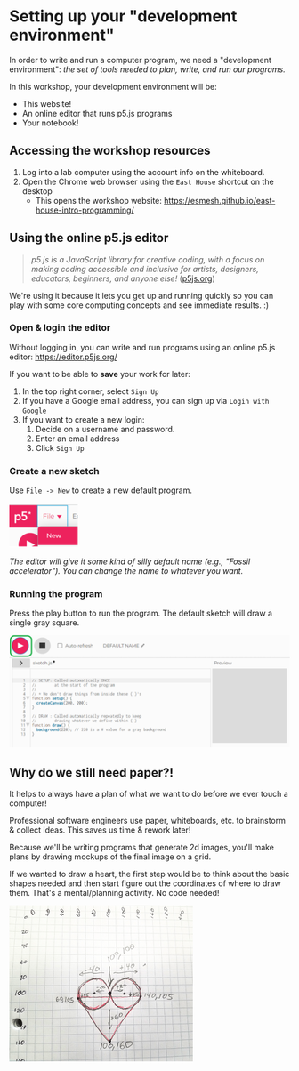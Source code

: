 # Setting up your "development environment"
In order to write and run a computer program, we need a "development environment": *the set of tools needed to plan, write, and run our programs.*

In this workshop, your development environment will be:
- This website!
- An online editor that runs p5.js programs
- Your notebook!

## Accessing the workshop resources
1. Log into a lab computer using the account info on the whiteboard.
2. Open the Chrome web browser using the `East House` shortcut on the desktop
    - This opens the workshop website: <a href="https://esmesh.github.io/east-house-intro-programming/" target="_blank">https://esmesh.github.io/east-house-intro-programming/</a>

## Using the online p5.js editor
> *p5.js is a JavaScript library for creative coding, with a focus on making coding accessible and inclusive for artists, designers, educators, beginners, and anyone else!* (<a href="https://p5js.org/" target="_blank">p5js.org</a>)

We're using it because it lets you get up and running quickly so you can play with some core computing concepts and see immediate results. :)

### Open & login the editor
Without logging in, you can write and run programs using an online p5.js editor: <a href="https://editor.p5js.org/" target="_blank">https://editor.p5js.org/</a>

If you want to be able to **save** your work for later:
1. In the top right corner, select `Sign Up`
2. If you have a Google email address, you can sign up via `Login with Google`
3. If you want to create a new login:
    1. Decide on a username and password.
    2. Enter an email address
    3. Click `Sign Up`

### Create a new sketch
Use `File -> New` to create a new default program.

![New Sketch](images\NewSketch.png)

*The editor will give it some kind of silly default name (e.g., "Fossil accelerator"). You can change the name to whatever you want.*

### Running the program
Press the play button to run the program. The default sketch will draw a single gray square.

![Run Program](images\RunProgram.png)

## Why do we still need paper?!
It helps to always have a plan of what we want to do before we ever touch a computer! 

Professional software engineers use paper, whiteboards, etc. to brainstorm & collect ideas. This saves us time & rework later!

Because we'll be writing programs that generate 2d images, you'll make plans by drawing mockups of the final image on a grid.

If we wanted to draw a heart, the first step would be to think about the basic shapes needed and then start figure out the coordinates of where to draw them. That's a mental/planning activity. No code needed!

![Heart planning](images/heartDrawingGrid.png)


